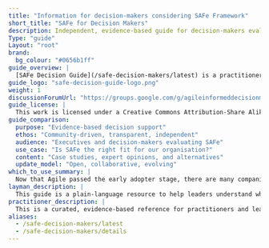 ```yaml
---
title: "Information for decision-makers considering SAFe Framework"
short_title: "SAFe for Decision Makers"
description: Independent, evidence-based guide for decision-makers evaluating SAFe. Case studies, expert insights, and agile alternatives without vendor spin.
Type: "guide"
Layout: "root"
brand:
  bg_colour: "#0656b1ff"
guide_overview: |
  [SAFe Decision Guide](/safe-decision-makers/latest) is a practitioner-curated review of evidence and expert perspectives to support informed decision-making in large-scale Agile adoptions.
guide_logo: "safe-decision-guide-logo.png"
weight: 1
discussionForumUrl: "https://groups.google.com/g/agileinformeddecisionmaking"
guide_license: |
  This work is licensed under a Creative Commons Attribution-Share Alike 4.0 International License.
guide_comparison:
  purpose: "Evidence-based decision support"
  ethos: "Community-driven, transparent, independent"
  audience: "Executives and decision-makers evaluating SAFe"
  use_case: "Is SAFe the right fit for our organisation?"
  content: "Case studies, expert opinions, and alternatives"
  update_model: "Open, collaborative, evolving"
which_to_use_summary: |
  Now that Agile passed the early adopter stage, there are many companies interested in adopting it, and many practitioners interested in learning it. Yet those companies and practitioners without extensive Agile experience have a hard time evaluating what will bring them value and what not. The information collected in this document is to help them make an informed decision.
layman_description: |
  This guide is a plain-language resource to help leaders understand what SAFe is, what challenges others have faced with it, and how to make better choices for their teams. It summarises real-world experiences and provides practical advice.
practitioner_description: |
  This is a curated, evidence-based reference for practitioners and leaders considering SAFe. It compiles lessons learned from real case studies, expert assessments, and alternatives. It is designed to expose potential pitfalls, encourage scrutiny, and support better-informed Agile scaling decisions.
aliases:
  - /safe-decision-makers/latest
  - /safe-decision-makers/details
---
```

